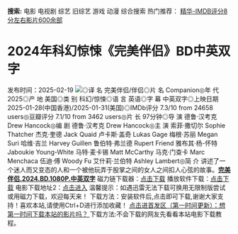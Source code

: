 **搜索:** 电影 电视剧 综艺 旧综艺 游戏 动漫 综合搜索 热门推荐： [精华-IMDB评分8分左右影片600余部](https://www.dytt8.com/html/gndy/jddy/20160320/50510.html)
# 2024年科幻惊悚《完美伴侣》BD中英双字
发布时间：2025-02-19 
![](https://img9.doubanio.com/view/photo/l_ratio_poster/public/p2917240601.jpg)◎译 名 完美伴侣/伴侣◎片 名 Companion◎年 代 2025◎产 地 美国◎类 别 科幻/惊悚◎语 言 英语◎字 幕 中英双字◎上映日期 2025-01-28(中国香港)/2025-01-31(美国)◎IMDb评分 7.3/10 from 24658 users◎豆瓣评分 7.1/10 from 3462 users◎片 长 97分钟◎导 演 德鲁·汉考克 Drew Hancock◎编 剧 德鲁·汉考克 Drew Hancock◎主 演 索菲·撒切尔 Sophie Thatcher 杰克·奎德 Jack Quaid 卢卡斯·盖奇 Lukas Gage 梅根·苏丽 Megan Suri 哈维·吉兰 Harvey Guillen 鲁伯特·弗兰德 Rupert Friend 雅布其·杨-怀特 Jaboukie Young-White 马特·麦卡锡 Matt McCarthy 马克·门查卡 Marc Menchaca 伍迪·傅 Woody Fu 艾什莉·兰伯特 Ashley Lambert◎简 介 讲述了一个迷人而又变态的人和一个被他玩弄于股掌之间的女人之间扣人心弦的故事。[**完美伴侣.2024.BD.1080P.中英双字**](magnet:?xt=urn:btih:61692762ad70641043d96015c5abe17d5c1400f8&dn=%e9%98%b3%e5%85%89%e7%94%b5%e5%bd%b1dygod.org.%e5%ae%8c%e7%be%8e%e4%bc%b4%e4%be%a3.2024.BD.1080P.%e4%b8%ad%e8%8b%b1%e5%8f%8c%e5%ad%97.mkv&tr=udp%3a%2f%2ftracker.opentrackr.org%3a1337%2fannounce&tr=udp%3a%2f%2fexodus.desync.com%3a6969%2fannounce) 磁力链下载器：[点击下载](https://dygod.org/js/bt.htm "qBittorrent") 播放软件下载：[点击下载](https://dygod.org/js/player.htm "PotPlayer") 电影下载地址2：[点击进入](https://dygod.org/ "阳光电影") 温馨提示：如遇迅雷无法下载可换用无限制版尝试或用磁力下载，欢迎每天来！  下载方法：安装软件后,点击即可下载,谢谢大家支持！喜欢本站,请使用Ctrl+D进行添加收藏！ [点击进首发区（第一时间更新）：想第一时间下载本站的影片吗？ ](https://www.ygdy8.net/)下载方法:不会下载的网友先看看本站电影下载教程。